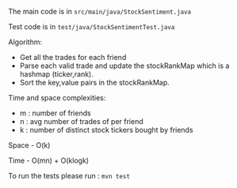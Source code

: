 The main code is in ```src/main/java/StockSentiment.java```

Test code is in ```test/java/StockSentimentTest.java```

Algorithm:
- Get all the trades for each friend
- Parse each valid trade and update the stockRankMap which is a hashmap (ticker,rank).
- Sort the key,value pairs in the stockRankMap.

Time and space complexities:
- m : number of friends
- n : avg number of trades of per friend
- k : number of distinct stock tickers bought by friends

Space - O(k)

Time - O(mn) + O(klogk)

To run the tests please run :
```mvn test```
